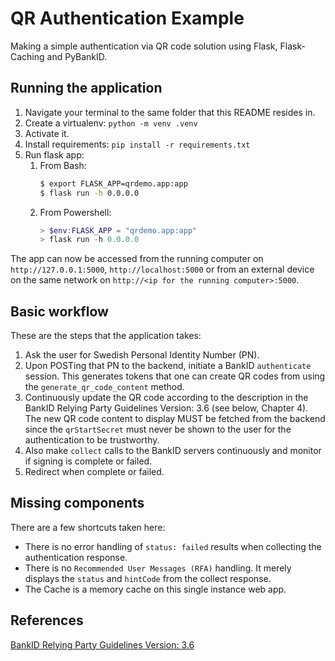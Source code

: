 # QR Authentication Example

Making a simple authentication via QR code solution using Flask, Flask-Caching and PyBankID.

## Running the application

1. Navigate your terminal to the same folder that this README resides in.
2. Create a virtualenv: `python -m venv .venv`
3. Activate it.
4. Install requirements: `pip install -r requirements.txt`
5. Run flask app:
   1. From Bash:
      ```bash
      $ export FLASK_APP=qrdemo.app:app
      $ flask run -h 0.0.0.0
      ```
   2. From Powershell:
      ```powershell
      > $env:FLASK_APP = "qrdemo.app:app"
      > flask run -h 0.0.0.0
      ```

The app can now be accessed from the running computer on `http://127.0.0.1:5000`, `http://localhost:5000` or from an 
external device on the same network on `http://<ip for the running computer>:5000`.


## Basic workflow

These are the steps that the application takes:

1. Ask the user for Swedish Personal Identity Number (PN).
2. Upon POSTing that PN to the backend, initiate a BankID `authenticate` session. This generates tokens that
   one can create QR codes from using the `generate_qr_code_content` method.
3. Continuously update the QR code according to the description in the BankID Relying Party Guidelines
   Version: 3.6 (see below, Chapter 4). The new QR code content to display MUST be fetched from the backend since
   the `qrStartSecret` must never be shown to the user for the authentication to be trustworthy.
4. Also make `collect` calls to the BankID servers continuously and monitor if signing is complete or failed.
5. Redirect when complete or failed.
 

## Missing components

There are a few shortcuts taken here:

- There is no error handling of `status: failed` results when collecting the authentication response.
- There is no `Recommended User Messages (RFA)` handling. It merely displays the `status` and `hintCode` from the collect response.
- The Cache is a memory cache on this single instance web app.

## References

[BankID Relying Party Guidelines
Version: 3.6](https://www.bankid.com/assets/bankid/rp/bankid-relying-party-guidelines-v3.6.pdf)
